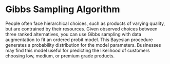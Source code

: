 # Gibbs Sampling Algorithm

People often face hierarchical choices, such as products of varying quality, but are contrained by their resources. Given observed choices between three ranked alternatives, you can use Gibbs sampling with data augmentation to fit an ordered probit model. This Bayesian procedure generates a probability distribution for the model parameters. Businesses may find this model useful for predicting the likelihood of customers choosing low, medium, or premium grade products.
